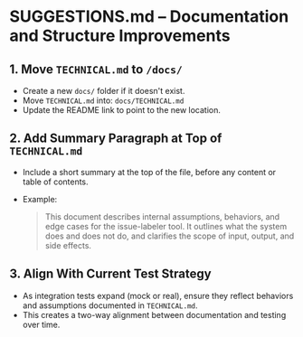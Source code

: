 # SUGGESTIONS.md – Documentation and Structure Improvements

## 1. Move `TECHNICAL.md` to `/docs/`
- Create a new `docs/` folder if it doesn't exist.
- Move `TECHNICAL.md` into: `docs/TECHNICAL.md`
- Update the README link to point to the new location.

## 2. Add Summary Paragraph at Top of `TECHNICAL.md`
- Include a short summary at the top of the file, before any content or table of contents.
- Example:

  > This document describes internal assumptions, behaviors, and edge cases for the issue-labeler tool. It outlines what the system does and does not do, and clarifies the scope of input, output, and side effects.

## 3. Align With Current Test Strategy
- As integration tests expand (mock or real), ensure they reflect behaviors and assumptions documented in `TECHNICAL.md`.
- This creates a two-way alignment between documentation and testing over time.